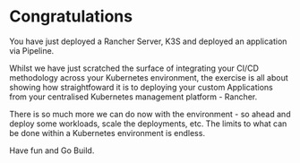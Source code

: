 # Congratulations

You have just deployed a Rancher Server, K3S and deployed an application via Pipeline.

Whilst we have just scratched the surface of integrating your CI/CD methodology across your Kubernetes environment, the exercise is all about showing how straightfoward it is to deploying your custom Applications from your centralised Kubernetes management platform - Rancher.

There is so much more we can do now with the environment - so ahead and deploy some workloads, scale the deployments, etc.  The limits to what can be done within a Kubernetes environment is endless.  

Have fun and Go Build.